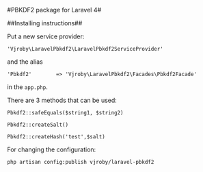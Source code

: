 #PBKDF2 package for Laravel 4#

##Installing instructions##

Put a new service provider:

```
'Vjroby\LaravelPbkdf2\LaravelPbkdf2ServiceProvider'
```

and the alias


```
'Pbkdf2'		=> 'Vjroby\LaravelPbkdf2\Facades\Pbkdf2Facade'
```

in the ``` app.php ```.

There are 3 methods that can be used:


```
Pbkdf2::safeEquals($string1, $string2)
```

```
Pbkdf2::createSalt()
```

```
Pbkdf2::createHash('test',$salt)
```

For changing the configuration:

```
php artisan config:publish vjroby/laravel-pbkdf2
```